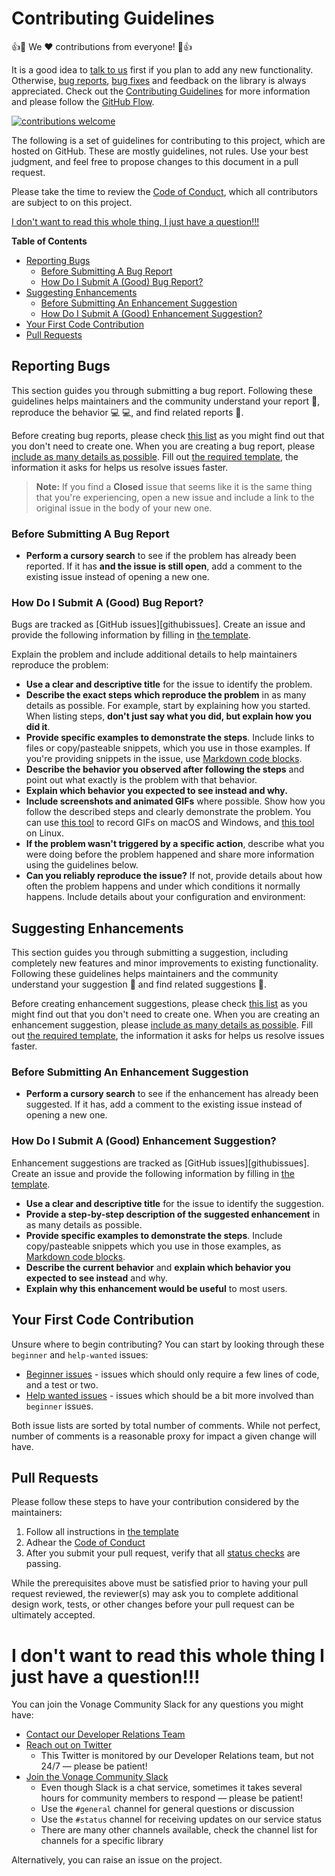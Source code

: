 # Contributing Guidelines

:+1::tada: We :heart: contributions from everyone! :tada::+1:

It is a good idea to [talk to us][slack] first if you plan to add any new functionality. Otherwise, [bug reports][issues], [bug fixes][pulls] and feedback on the library is always appreciated. Check out the [Contributing Guidelines][contributing] for more information and please follow the [GitHub Flow][githubflow].

[![contributions welcome][contribadge]][issues]

The following is a set of guidelines for contributing to this project, which are hosted on GitHub. These are mostly guidelines, not rules. Use your best judgment, and feel free to propose changes to this document in a pull request.

Please take the time to review the [Code of Conduct][coc], which all contributors are subject to on this project.

[I don't want to read this whole thing, I just have a question!!!](#i-dont-want-to-read-this-whole-thing-i-just-have-a-question)

**Table of Contents**

- [Reporting Bugs](#reporting-bugs)
  - [Before Submitting A Bug Report](#before-submitting-a-bug-report)
  - [How Do I Submit A (Good) Bug Report?](#how-do-i-submit-a-good-bug-report)
- [Suggesting Enhancements](#suggesting-enhancements)
  - [Before Submitting An Enhancement Suggestion](#before-submitting-an-enhancement-suggestion)
  - [How Do I Submit A (Good) Enhancement Suggestion?](#how-do-i-submit-a-good-enhancement-suggestion)
- [Your First Code Contribution](#your-first-code-contribution)
- [Pull Requests](#pull-requests)

## Reporting Bugs

This section guides you through submitting a bug report. Following these guidelines helps maintainers and the community understand your report :pencil:, reproduce the behavior :computer: :computer:, and find related reports :mag_right:.

Before creating bug reports, please check [this list](#before-submitting-a-bug-report) as you might find out that you don't need to create one. When you are creating a bug report, please [include as many details as possible](#how-do-i-submit-a-good-bug-report). Fill out [the required template][bugreport], the information it asks for helps us resolve issues faster.

> **Note:** If you find a **Closed** issue that seems like it is the same thing that you're experiencing, open a new issue and include a link to the original issue in the body of your new one.

### Before Submitting A Bug Report

* **Perform a cursory search** to see if the problem has already been reported. If it has **and the issue is still open**, add a comment to the existing issue instead of opening a new one.

### How Do I Submit A (Good) Bug Report?

Bugs are tracked as [GitHub issues][githubissues]. Create an issue and provide the following information by filling in [the template][bugreport].

Explain the problem and include additional details to help maintainers reproduce the problem:

* **Use a clear and descriptive title** for the issue to identify the problem.
* **Describe the exact steps which reproduce the problem** in as many details as possible. For example, start by explaining how you started. When listing steps, **don't just say what you did, but explain how you did it**.
* **Provide specific examples to demonstrate the steps**. Include links to files or copy/pasteable snippets, which you use in those examples. If you're providing snippets in the issue, use [Markdown code blocks][githubcodeblocks].
* **Describe the behavior you observed after following the steps** and point out what exactly is the problem with that behavior.
* **Explain which behavior you expected to see instead and why.**
* **Include screenshots and animated GIFs** where possible. Show how you follow the described steps and clearly demonstrate the problem. You can use [this tool][licecap] to record GIFs on macOS and Windows, and [this tool][silentcast] on Linux.
* **If the problem wasn't triggered by a specific action**, describe what you were doing before the problem happened and share more information using the guidelines below.
* **Can you reliably reproduce the issue?** If not, provide details about how often the problem happens and under which conditions it normally happens.
Include details about your configuration and environment:

## Suggesting Enhancements

This section guides you through submitting a suggestion, including completely new features and minor improvements to existing functionality. Following these guidelines helps maintainers and the community understand your suggestion :pencil: and find related suggestions :mag_right:.

Before creating enhancement suggestions, please check [this list](#before-submitting-an-enhancement-suggestion) as you might find out that you don't need to create one. When you are creating an enhancement suggestion, please [include as many details as possible](#how-do-i-submit-a-good-enhancement-suggestion). Fill out [the required template][featurerequest], the information it asks for helps us resolve issues faster.

### Before Submitting An Enhancement Suggestion

* **Perform a cursory search** to see if the enhancement has already been suggested. If it has, add a comment to the existing issue instead of opening a new one.

### How Do I Submit A (Good) Enhancement Suggestion?

Enhancement suggestions are tracked as [GitHub issues][githubissues]. Create an issue and provide the following information by filling in [the template][featurerequest].

* **Use a clear and descriptive title** for the issue to identify the suggestion.
* **Provide a step-by-step description of the suggested enhancement** in as many details as possible.
* **Provide specific examples to demonstrate the steps**. Include copy/pasteable snippets which you use in those examples, as [Markdown code blocks][githubcodeblocks].
* **Describe the current behavior** and **explain which behavior you expected to see instead** and why.
* **Explain why this enhancement would be useful** to most users.

## Your First Code Contribution

Unsure where to begin contributing? You can start by looking through these `beginner` and `help-wanted` issues:

* [Beginner issues][beginner] - issues which should only require a few lines of code, and a test or two.
* [Help wanted issues][help-wanted] - issues which should be a bit more involved than `beginner` issues.

Both issue lists are sorted by total number of comments. While not perfect, number of comments is a reasonable proxy for impact a given change will have.

## Pull Requests

Please follow these steps to have your contribution considered by the maintainers:

1. Follow all instructions in [the template][pullrequest]
2. Adhear the [Code of Conduct][coc]
3. After you submit your pull request, verify that all [status checks][githubstatuschecks] are passing.

While the prerequisites above must be satisfied prior to having your pull request reviewed, the reviewer(s) may ask you to complete additional design work, tests, or other changes before your pull request can be ultimately accepted.

# I don't want to read this whole thing I just have a question!!!

You can join the Vonage Community Slack for any questions you might have:

* [Contact our Developer Relations Team][community]
* [Reach out on Twitter][twitter]
    * This Twitter is monitored by our Developer Relations team, but not 24/7 &mdash; please be patient!
* [Join the Vonage Community Slack][slack]
    * Even though Slack is a chat service, sometimes it takes several hours for community members to respond &mdash; please be patient!
    * Use the `#general` channel for general questions or discussion
    * Use the `#status` channel for receiving updates on our service status
    * There are many other channels available, check the channel list for channels for a specific library

Alternatively, you can raise an issue on the project.

[beginner]:https://github.com/search?utf8=%E2%9C%93&q=is%3Aopen+is%3Aissue+label%3Abeginner+label%3Ahelp-wanted+user%3Anexmo-community+sort%3Acomments-desc
[help-wanted]:https://github.com/search?q=is%3Aopen+is%3Aissue+label%3Ahelp-wanted+user%3Anexmo-community+sort%3Acomments-desc+-label%3Abeginner

[contribadge]: https://img.shields.io/badge/contributions-welcome-brightgreen.svg?style=flat "Contributions Welcome"

[coc]: CODE_OF_CONDUCT.md "Code of Conduct"
[contributing]: CONTRIBUTING.md "Contributing"
[license]: LICENSE "MIT License"
[pullrequest]: PULL_REQUEST_TEMPLATE.md "Pull Request template"

[community]: https://developer.nexmo.com/community "Vonage Community"
[signup]: https://dashboard.nexmo.com/sign-up?utm_source=DEV_REL&utm_medium=github&utm_campaign=gregholmes
[slack]: https://developer.nexmo.com/community/slack "Vonage Community Slack"
[twitter]: https://twitter.com/VonageDev "VonageDev on Twitter"

[bugreport]: ./../../issues/new?assignees=&labels=&template=bug_report.md&title= "Bug Report Template"
[featurerequest]: ./../../issues/new?assignees=&labels=&template=feature_request.md&title= "Enhancement Suggestion Template"
[issues]: ./../../issues "Issues"
[pulls]: ./../../pulls "Pull requests"

[githubcodeblocks]: https://help.github.com/articles/markdown-basics/#multiple-lines "GitHub Markdown Code Blocks"
[githubflow]: https://guides.github.com/introduction/flow/index.html "GitHub Flow"
[githubstatuschecks]: https://help.github.com/articles/about-status-checks/ "GitHub Status Checks"
[licecap]: https://www.cockos.com/licecap/ "LICEcap: animated screen captures"
[silentcast]: https://github.com/colinkeenan/silentcast "Silentcast: silent mkv screencasts and animated gifs"